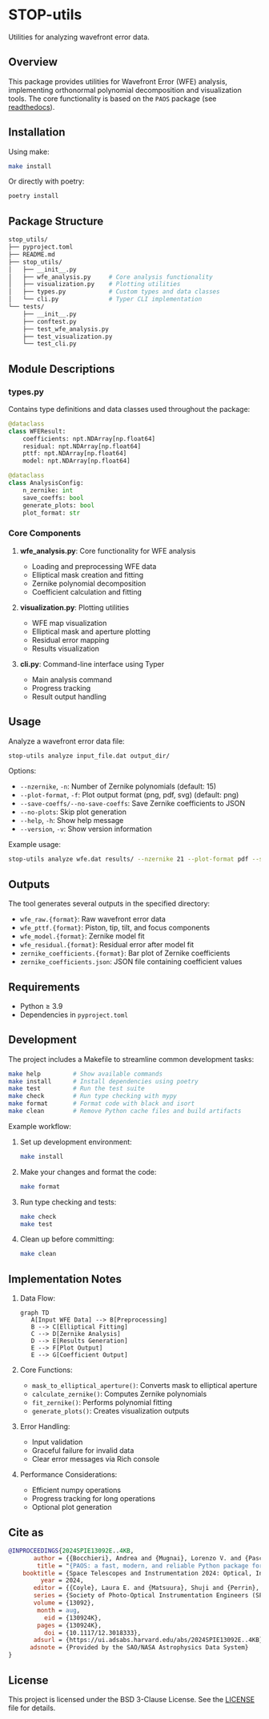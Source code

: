 # STOP-utils

Utilities for analyzing wavefront error data.

## Overview

This package provides utilities for Wavefront Error (WFE) analysis, implementing orthonormal polynomial decomposition and visualization tools. The core functionality is based on the `PAOS` package (see [readthedocs](https://paos.readthedocs.io/en/latest/)).

## Installation

Using make:
```bash
make install
```

Or directly with poetry:
```bash
poetry install
```

## Package Structure

```bash
stop_utils/
├── pyproject.toml
├── README.md
├── stop_utils/
│   ├── __init__.py
│   ├── wfe_analysis.py     # Core analysis functionality
│   ├── visualization.py    # Plotting utilities
│   ├── types.py            # Custom types and data classes
│   └── cli.py              # Typer CLI implementation
└── tests/
    ├── __init__.py
    ├── conftest.py
    ├── test_wfe_analysis.py
    ├── test_visualization.py
    └── test_cli.py
```

## Module Descriptions

### types.py

Contains type definitions and data classes used throughout the package:

```python
@dataclass
class WFEResult:
    coefficients: npt.NDArray[np.float64]
    residual: npt.NDArray[np.float64]
    pttf: npt.NDArray[np.float64]
    model: npt.NDArray[np.float64]

@dataclass
class AnalysisConfig:
    n_zernike: int
    save_coeffs: bool
    generate_plots: bool
    plot_format: str
```

### Core Components

1. **wfe_analysis.py**: Core functionality for WFE analysis
   - Loading and preprocessing WFE data
   - Elliptical mask creation and fitting
   - Zernike polynomial decomposition
   - Coefficient calculation and fitting

2. **visualization.py**: Plotting utilities
   - WFE map visualization
   - Elliptical mask and aperture plotting
   - Residual error mapping
   - Results visualization

3. **cli.py**: Command-line interface using Typer
   - Main analysis command
   - Progress tracking
   - Result output handling

## Usage

Analyze a wavefront error data file:

```bash
stop-utils analyze input_file.dat output_dir/
```

Options:

- `--nzernike`, `-n`: Number of Zernike polynomials (default: 15)
- `--plot-format`, `-f`: Plot output format (png, pdf, svg) (default: png)
- `--save-coeffs/--no-save-coeffs`: Save Zernike coefficients to JSON
- `--no-plots`: Skip plot generation
- `--help`, `-h`: Show help message
- `--version`, `-v`: Show version information

Example usage:

```bash
stop-utils analyze wfe.dat results/ --nzernike 21 --plot-format pdf --save-coeffs
```

## Outputs

The tool generates several outputs in the specified directory:

- `wfe_raw.{format}`: Raw wavefront error data
- `wfe_pttf.{format}`: Piston, tip, tilt, and focus components
- `wfe_model.{format}`: Zernike model fit
- `wfe_residual.{format}`: Residual error after model fit
- `zernike_coefficients.{format}`: Bar plot of Zernike coefficients
- `zernike_coefficients.json`: JSON file containing coefficient values

## Requirements

- Python ≥ 3.9
- Dependencies in `pyproject.toml`

## Development

The project includes a Makefile to streamline common development tasks:

```bash
make help         # Show available commands
make install      # Install dependencies using poetry
make test         # Run the test suite
make check        # Run type checking with mypy
make format       # Format code with black and isort
make clean        # Remove Python cache files and build artifacts
```

Example workflow:

1. Set up development environment:
    ```bash
    make install
    ```

2. Make your changes and format the code:
    ```bash
    make format
    ```

3. Run type checking and tests:
    ```bash
    make check
    make test
    ```

4. Clean up before committing:
    ```bash
    make clean
    ```

## Implementation Notes

1. Data Flow:

   ```mermaid
   graph TD
      A[Input WFE Data] --> B[Preprocessing]
      B --> C[Elliptical Fitting]
      C --> D[Zernike Analysis]
      D --> E[Results Generation]
      E --> F[Plot Output]
      E --> G[Coefficient Output]
   ```

2. Core Functions:
   - `mask_to_elliptical_aperture()`: Converts mask to elliptical aperture
   - `calculate_zernike()`: Computes Zernike polynomials
   - `fit_zernike()`: Performs polynomial fitting
   - `generate_plots()`: Creates visualization outputs

3. Error Handling:
   - Input validation
   - Graceful failure for invalid data
   - Clear error messages via Rich console

4. Performance Considerations:
   - Efficient numpy operations
   - Progress tracking for long operations
   - Optional plot generation

## Cite as
```bibtex
@INPROCEEDINGS{2024SPIE13092E..4KB,
       author = {{Bocchieri}, Andrea and {Mugnai}, Lorenzo V. and {Pascale}, Enzo},
        title = "{PAOS: a fast, modern, and reliable Python package for physical optics studies}",
    booktitle = {Space Telescopes and Instrumentation 2024: Optical, Infrared, and Millimeter Wave},
         year = 2024,
       editor = {{Coyle}, Laura E. and {Matsuura}, Shuji and {Perrin}, Marshall D.},
       series = {Society of Photo-Optical Instrumentation Engineers (SPIE) Conference Series},
       volume = {13092},
        month = aug,
          eid = {130924K},
        pages = {130924K},
          doi = {10.1117/12.3018333},
       adsurl = {https://ui.adsabs.harvard.edu/abs/2024SPIE13092E..4KB},
      adsnote = {Provided by the SAO/NASA Astrophysics Data System}
}
```

## License
This project is licensed under the BSD 3-Clause License. See the [LICENSE](LICENSE) file for details.
